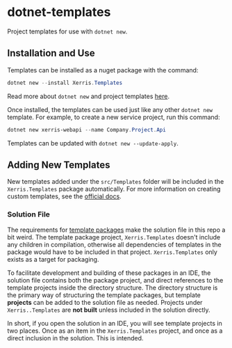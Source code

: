 # dotnet-templates

Project templates for use with `dotnet new`.

## Installation and Use

Templates can be installed as a nuget package with the command:

```powershell
dotnet new --install Xerris.Templates
```

Read more about `dotnet new` and project templates
[here](https://docs.microsoft.com/en-us/dotnet/core/tools/dotnet-new).

Once installed, the templates can be used just like any other `dotnet new`
template. For example, to create a new service project, run this command:

```powershell
dotnet new xerris-webapi --name Company.Project.Api
```

Templates can be updated with `dotnet new --update-apply`.

## Adding New Templates

New templates added under the `src/Templates` folder will be included in the
`Xerris.Templates` package automatically. For more information on creating
custom templates, see the [official docs](https://docs.microsoft.com/en-us/dotnet/core/tools/custom-templates).

### Solution File

The requirements for [template packages](https://docs.microsoft.com/en-us/dotnet/core/tutorials/cli-templates-create-template-package)
make the solution file in this repo a bit weird. The template package project,
`Xerris.Templates` doesn't include any children in compilation, otherwise all
dependencies of templates in the package would have to be included in that
project. `Xerris.Templates` only exists as a target for packaging.

To facilitate development and building of these packages in an IDE, the solution
file contains both the package project, and direct references to the template
projects inside the directory structure. The directory structure is the primary
way of structuring the template packages, but template **projects** can be
added to the solution file as needed. Projects under `Xerris..Templates` are
**not built** unless included in the solution directly.

In short, if you open the solution in an IDE, you will see template projects in
two places. Once as an item in the `Xerris.Templates` project, and once as a
direct inclusion in the solution. This is intended.
